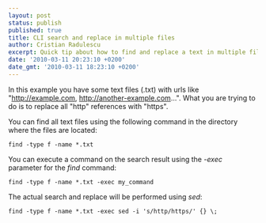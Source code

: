 ```yaml
---
layout: post
status: publish
published: true
title: CLI search and replace in multiple files
author: Cristian Radulescu
excerpt: Quick tip about how to find and replace a text in multiple files from CLI.
date: '2010-03-11 20:23:10 +0200'
date_gmt: '2010-03-11 18:23:10 +0200'
---
```

In this example you have some text files (.txt) with urls like "http://example.com, http://another-example.com...". What you are trying to do is to replace all "http" references with "https".

You can find all text files using the following command in the directory where the files are located:

```shell
find -type f -name *.txt
```

You can execute a command on the search result using the *-exec* parameter for the *find* command:

```shell
find -type f -name *.txt -exec my_command
```

The actual search and replace will be performed using *sed*:

```shell
find -type f -name *.txt -exec sed -i 's/http/https/' {} \;
```